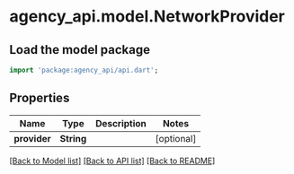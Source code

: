 # agency_api.model.NetworkProvider

## Load the model package
```dart
import 'package:agency_api/api.dart';
```

## Properties
Name | Type | Description | Notes
------------ | ------------- | ------------- | -------------
**provider** | **String** |  | [optional] 

[[Back to Model list]](../README.md#documentation-for-models) [[Back to API list]](../README.md#documentation-for-api-endpoints) [[Back to README]](../README.md)


